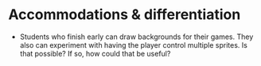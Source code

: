 # Accommodations & differentiation
- Students who finish early can draw backgrounds for their games. They also can experiment with having the player control multiple sprites.
Is that possible? If so, how could that be useful?
